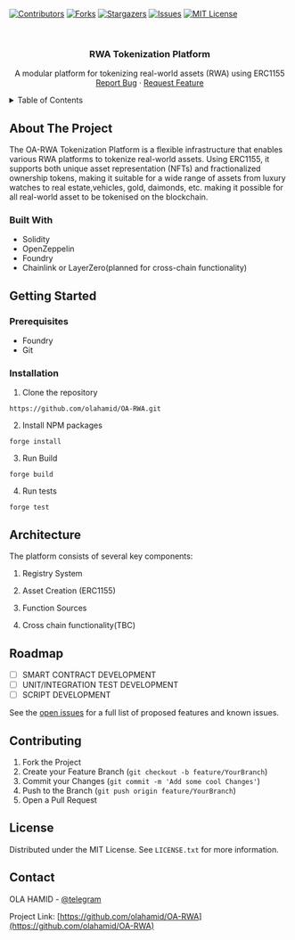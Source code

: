 <!-- PROJECT SHIELDS -->

[![Contributors][contributors-shield]][contributors-url]
[![Forks][forks-shield]][forks-url]
[![Stargazers][stars-shield]][stars-url]
[![Issues][issues-shield]][issues-url]
[![MIT License][license-shield]][license-url]

<!-- PROJECT LOGO -->
<br />
<div align="center">
  <h3 align="center">RWA Tokenization Platform</h3>

  <p align="center">
    A modular platform for tokenizing real-world assets (RWA) using ERC1155
    <br />
    <a href="https://github.com/olahamid/OA-RWA/issues/new/choose">Report Bug</a>
    ·
    <a href="https://github.com/olahamid/OA-RWA/issues/new/choose">Request Feature</a>
  </p>
</div>

<!-- TABLE OF CONTENTS -->
<details>
  <summary>Table of Contents</summary>
  <ol>
    <li>
      <a href="#about-the-project">About The Project</a>
      <ul>
        <li><a href="#built-with">Built With</a></li>
      </ul>
    </li>
    <li>
      <a href="#getting-started">Getting Started</a>
      <ul>
        <li><a href="#prerequisites">Prerequisites</a></li>
        <li><a href="#installation">Installation</a></li>
      </ul>
    </li>
    <li><a href="#architecture">Architecture</a></li>
    <li><a href="#roadmap">Roadmap</a></li>
    <li><a href="#contributing">Contributing</a></li>
    <li><a href="#license">License</a></li>
    <li><a href="#contact">Contact</a></li>
  </ol>
</details>

<!-- ABOUT THE PROJECT -->
## About The Project

The OA-RWA Tokenization Platform is a flexible infrastructure that enables various RWA platforms to tokenize real-world assets. Using ERC1155, it supports both unique asset representation (NFTs) and fractionalized ownership tokens, making it suitable for a wide range of assets from luxury watches to real estate,vehicles, gold, daimonds, etc. making it possible for all real-world asset to be tokenised on the blockchain.

### Built With

- Solidity
- OpenZeppelin
- Foundry
- Chainlink or LayerZero(planned for cross-chain functionality)

<!-- GETTING STARTED -->
## Getting Started

### Prerequisites

- Foundry
- Git

### Installation

1. Clone the repository
```shell
https://github.com/olahamid/OA-RWA.git
```

2. Install NPM packages
```shell
forge install
```
3. Run Build
```shell
forge build
```
4. Run tests
```shell
forge test
```

## Architecture

The platform consists of several key components:

1. Registry System

2. Asset Creation (ERC1155)

3. Function Sources
  
4. Cross chain functionality(TBC) 

<!-- ROADMAP -->
## Roadmap

- [ ] SMART CONTRACT DEVELOPMENT
- [ ] UNIT/INTEGRATION TEST DEVELOPMENT
- [ ] SCRIPT DEVELOPMENT

See the [open issues](https://github.com/olahamid/OA-RWA/issues) for a full list of proposed features and known issues.

<!-- CONTRIBUTING -->
## Contributing

1. Fork the Project
2. Create your Feature Branch (`git checkout -b feature/YourBranch`)
3. Commit your Changes (`git commit -m 'Add some cool Changes'`)
4. Push to the Branch (`git push origin feature/YourBranch`)
5. Open a Pull Request

<!-- LICENSE -->
## License

Distributed under the MIT License. See `LICENSE.txt` for more information.

<!-- CONTACT -->
## Contact

OLA HAMID - [@telegram](https://t.me/Ola_Hamid)

Project Link: [https://github.com/olahamid/OA-RWA](https://github.com/olahamid/OA-RWA)

<!-- MARKDOWN LINKS & IMAGES -->
[contributors-shield]: https://img.shields.io/github/contributors/olahamid/OA-RWA.svg?style=for-the-badge
[contributors-url]: https://github.com/olahamid/OA-RWA/graphs/contributors
[forks-shield]: https://img.shields.io/github/forks/olahamid/OA-RWA.svg?style=for-the-badge
[forks-url]: https://github.com/olahamid/OA-RWA/network/members
[stars-shield]: https://img.shields.io/github/stars/olahamid/OA-RWA.svg?style=for-the-badge
[stars-url]: https://github.com/olahamid/OA-RWA/stargazers
[issues-shield]: https://img.shields.io/github/issues/olahamid/OA-RWA.svg?style=for-the-badge
[issues-url]: https://github.com/olahamid/OA-RWA/issues
[license-shield]: https://img.shields.io/github/license/olahamid/OA-RWA.svg?style=for-the-badge
[license-url]: https://github.com/olahamid/OA-RWA/blob/main/LICENSE